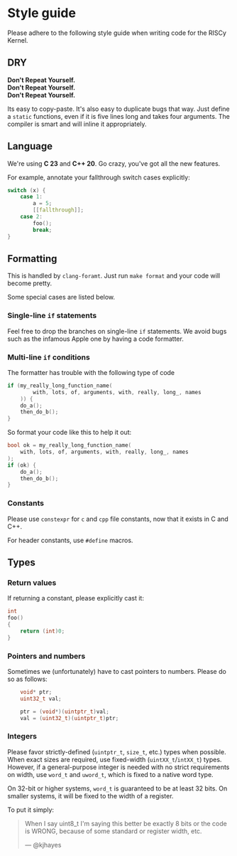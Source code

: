 # Style guide

Please adhere to the following style guide when writing code for the RISCy Kernel.

## DRY

**Don't Repeat Yourself.** <br>
**Don't Repeat Yourself.** <br>
**Don't Repeat Yourself.**

Its easy to copy-paste. It's also easy to duplicate bugs that way. Just define a `static` functions, even if it is five lines long and takes four arguments. 
The compiler is smart and will inline it appropriately.

## Language

We're using **C 23** and **C++ 20**. Go crazy, you've got all the new features.

For example, annotate your fallthrough switch cases explicitly:
```c
switch (x) {
    case 1:
        a = 5;
        [[fallthrough]];
    case 2:
        foo();
        break;
}
```

## Formatting

This is handled by `clang-foramt`. Just run `make format` and your code will become pretty.

Some special cases are listed below.

### Single-line `if` statements

Feel free to drop the branches on single-line `if` statements. We avoid bugs such as the infamous
Apple one by having a code formatter.

### Multi-line `if` conditions

The formatter has trouble with the following type of code

```c
if (my_really_long_function_name(
        with, lots, of, arguments, with, really, long_, names
    )) {
    do_a();
    then_do_b();
}
```

So format your code like this to help it out:
```c
bool ok = my_really_long_function_name(
    with, lots, of, arguments, with, really, long_, names
);
if (ok) {
    do_a();
    then_do_b();
}
```

### Constants

Please use `constexpr` for `c` and `cpp` file constants, now that it exists in C and C++.

For header constants, use `#define` macros.

## Types

### Return values

If returning a constant, please explicitly cast it:
```c
int
foo()
{
    return (int)0;
}
```

### Pointers and numbers

Sometimes we (unfortunately) have to cast pointers to numbers. Please do so as follows:

```c
    void* ptr;
    uint32_t val;

    ptr = (void*)(uintptr_t)val;
    val = (uint32_t)(uintptr_t)ptr;
```

### Integers

Please favor strictly-defined (`uintptr_t`, `size_t`, etc.) types when possible. When exact sizes are required, use fixed-width (`uintXX_t`/`intXX_t`) types.
However, if a general-purpose integer is needed with no strict requirements on width, use `word_t` and `uword_t`, which is fixed to a native
word type.

On 32-bit or higher systems, `word_t` is guaranteed to be at least 32 bits. On smaller systems, it will be fixed to the width of a register.

To put it simply:
> When I say uint8_t I'm saying this better be exactly 8 bits or the code is WRONG, because of some standard or register width, etc.
>
> — @kjhayes

